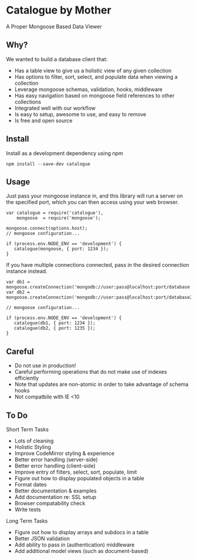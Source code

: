 Catalogue by Mother
=========

A Proper Mongoose Based Data Viewer

## Why?

We wanted to build a database client that:

- Has a table view to give us a holistic view of any given collection
- Has options to filter, sort, select, and populate data when viewing a collection
- Leverage mongoose schemas, validation, hooks, middleware
- Has easy navigation based on mongoose field references to other collections
- Integrated well with our workflow
- Is easy to setup, awesome to use, and easy to remove
- Is free and open source

## Install

Install as a development dependency using npm

````
npm install --save-dev catalogue
````

## Usage

Just pass your mongoose instance in, and this library will run a server
on the specified port, which you can then access using your web browser.

````
var catalogue = require('catalogue'),
    mongoose  = require('mongoose');

mongoose.connect(options.host);
// mongoose configuration...

if (process.env.NODE_ENV == 'development') {
   catalogue(mongoose, { port: 1234 });
}
````

If you have multiple connections connected, pass in the desired connection instance instead.

````
var db1 = mongoose.createConnection('mongodb://user:pass@localhost:port/database');
var db2 = mongoose.createConnection('mongodb://user:pass@localhost:port/database2');

// mongoose configuration...

if (process.env.NODE_ENV == 'development') {
   catalogue(db1, { port: 1234 });
   catalogue(db2, { port: 1235 });
}
````

## Careful
- Do not use in production!
- Careful performing operations that do not make use of indexes efficiently
- Note that updates are non-atomic in order to take advantage of schema hooks
- Not compatbile with IE <10

## To Do

Short Term Tasks

- Lots of cleaning
- Holistic Styling
- Improve CodeMirror styling & experience
- Better error handling (server-side)
- Better error handling (client-side)
- Improve entry of filters, select, sort, populate, limit
- Figure out how to display populated objects in a table
- Format dates
- Better documentation & examples
- Add documentation re: SSL setup
- Browser compatability check
- Write tests

Long Term Tasks

- Figure out how to display arrays and subdocs in a table
- Better JSON validation
- Add ability to pass in (authentication) middleware
- Add additional model views (such as document-based)

